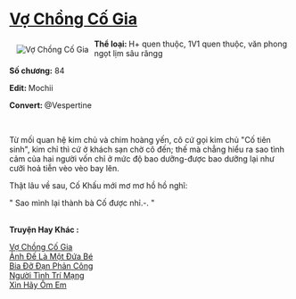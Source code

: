 <a href="https://utruyen.com/truyen/vo-chong-co-gia/19121/" title="Vợ Chồng Cố Gia"><h1>Vợ Chồng Cố Gia</h1></a><div style="display:table"><img align="right" style="float: left; padding: 10px;" src="https://utruyen.com/images/story/200x260/vo-chong-co-gia.jpg" alt="Vợ Chồng Cố Gia"><b>Thể loại: </b>H+ quen thuộc, 1V1 quen thuộc, văn phong ngọt lịm sâu răngg<b><p></p>Số chương:</b> 84<p></p><b>Edit: </b>Mochii<p></p><b>Convert: </b>@Vespertine<p></p>​<p></p>Từ mối quan hệ kim chủ và chim hoàng yến, cô cứ gọi kim chủ "Cố tiên sinh", kim chỉ thì cứ ở khách sạn chờ cô đến; thế mà chẳng hiểu ra sao tình cảm của hai người vốn chỉ ở mức độ bao dưỡng-được bao dưỡng lại như cưỡi hoả tiễn vèo vèo bay lên.<p></p>Thật lâu về sau, Cố Khấu mới mơ mơ hồ hồ nghĩ:<p></p>" Sao mình lại thành bà Cố được nhỉ.-. "</div><p><br><b>Truyện Hay Khác :</b></p><a href="https://utruyen.com/truyen/vo-chong-co-gia/19121/" alt="Vợ Chồng Cố Gia">Vợ Chồng Cố Gia</a><br/><a href="https://utruyen.com/truyen/anh-de-la-mot-dua-be/19077/" alt="Ảnh Đế Là Một Đứa Bé">Ảnh Đế Là Một Đứa Bé</a><br/><a href="https://github.com/quanluxury/ngontinh_top100/tree/master/15622" alt="Bia Đỡ Đạn Phản Công">Bia Đỡ Đạn Phản Công</a><br/><a href="https://github.com/quanluxury/ngontinh_top100/tree/master/17501" alt="Người Tình Trí Mạng">Người Tình Trí Mạng</a><br/><a href="https://images.google.ca/url?q=https%3A%2F%2Futruyen.com%2Ftruyen%2Fxin-hay-om-em%2F17265%2F" alt="Xin Hãy Ôm Em">Xin Hãy Ôm Em</a><br/>